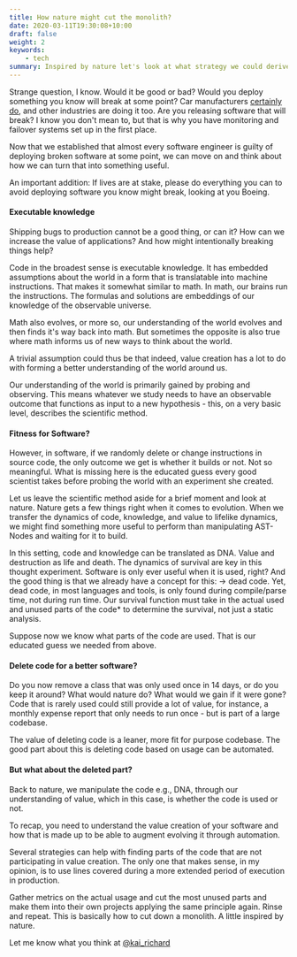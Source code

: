 ```yaml
---
title: How nature might cut the monolith?
date: 2020-03-11T19:30:08+10:00
draft: false
weight: 2
keywords: 
    - tech
summary: Inspired by nature let's look at what strategy we could derive to cut down a monolith
---
```


Strange question, I know. Would it be good or bad? Would you deploy something you know will break at some point? Car manufacturers [certainly do](https://www.hotcars.com/10-car-manufacturers-with-highest-recall-rate-and-8-with-lowest/), and other industries are doing it too. Are you releasing software that will break? I know you don't mean to, but that is why you have monitoring and failover systems set up in the first place.

Now that we established that almost every software engineer is guilty of deploying broken software at some point, we can move on and think about how we can turn that into something useful. 

An important addition: If lives are at stake, please do everything you can to avoid deploying software you know might break, looking at you Boeing. 

#### Executable knowledge

Shipping bugs to production cannot be a good thing, or can it?  How can we increase the value of applications? And how might intentionally breaking things help?

Code in the broadest sense is executable knowledge. It has embedded assumptions about the world in a form that is translatable into machine instructions.  That makes it somewhat similar to math. In math, our brains run the instructions. The formulas and solutions are embeddings of our knowledge of the observable universe.

Math also evolves, or more so, our understanding of the world evolves and then finds it's way back into math. But sometimes the opposite is also true where math informs us of new ways to think about the world.

A trivial assumption could thus be that indeed, value creation has a lot to do with forming a better understanding of the world around us.

Our understanding of the world is primarily gained by probing and observing. This means whatever we study needs to have an observable outcome that functions as input to a new hypothesis - this, on a very basic level, describes the scientific method.

#### Fitness for Software?

However, in software, if we randomly delete or change instructions in source code, the only outcome we get is whether it builds or not. Not so meaningful. What is missing here is the educated guess every good scientist takes before probing the world with an experiment she created.

Let us leave the scientific method aside for a brief moment and look at nature. Nature gets a few things right when it comes to evolution.
When we transfer the dynamics of code, knowledge, and value to lifelike dynamics, we might find something more useful to perform than manipulating AST-Nodes and waiting for it to build.

In this setting, code and knowledge can be translated as DNA. Value and destruction as life and death. The dynamics of survival are key in this thought experiment. Software is only ever useful when it is used, right? And the good thing is that we already have a concept for this: -> dead code. Yet, dead code, in most languages and tools, is only found during compile/parse time, not during run time.  Our survival function must take in the actual used and unused parts of the code* to determine the survival, not just a static analysis.

Suppose now we know what parts of the code are used. That is our educated guess we needed from above.

#### Delete code for a better software?

Do you now remove a class that was only used once in 14 days, or do you keep it around? What would nature do? What would we gain if it were gone? Code that is rarely used could still provide a lot of value, for instance, a monthly expense report that only needs to run once - but is part of a large codebase.

The value of deleting code is a leaner, more fit for purpose codebase.  The good part about this is deleting code based on usage can be automated.

#### But what about the deleted part?

Back to nature, we manipulate the code e.g., DNA, through our understanding of value, which in this case,  is whether the code is used or not.

To recap, you need to understand the value creation of your software and how that is made up to be able to augment evolving it through automation.

Several strategies can help with finding parts of the code that are not participating in value creation. The only one that makes sense, in my opinion, is to use lines covered during a more extended period of execution in production.

Gather metrics on the actual usage and cut the most unused parts and make them into their own projects applying the same principle again. Rinse and repeat.
This is basically how to cut down a monolith. A little inspired by nature.

Let me know what you think at [@kai_richard](https://twitter.com/kai_richard)